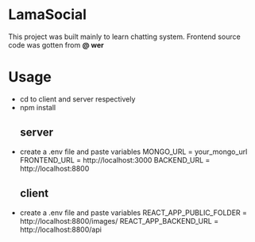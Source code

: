 # LamaSocial

This project was built mainly to learn chatting system. Frontend source code was gotten from **@ wer**

# Usage

- cd to client and server respectively
- npm install
  ## server
- create a .env file and paste variables
  MONGO_URL = your_mongo_url
  FRONTEND_URL = http://localhost:3000
  BACKEND_URL = http://localhost:8800
  ## client
- create a .env file and paste variables
  REACT_APP_PUBLIC_FOLDER = http://localhost:8800/images/
  REACT_APP_BACKEND_URL = http://localhost:8800/api
